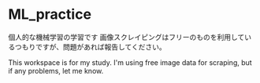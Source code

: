 # ML_practice
個人的な機械学習の学習です
画像スクレイピングはフリーのものを利用しているつもりですが、問題があれば報告してください。

This workspace is for my study.
I'm using free image data for scraping, but if any problems, let me know.
